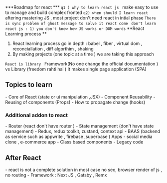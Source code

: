***Roadmap for react ***
`q1 ) why to learn react js `
make easy to use to manage and build complex fronted 
`q2) when should I learn react `
aftering mastering JS , most project don't need react in intial phase 
`There is sync problem of ghost message to solve it react come `
` don't learn react js : 1) you don't know how JS works or DOM words `
**React Learning process **
1) React learning process go in depth : babel , fiber , virtual dom , reconciallation , diff algorthim , shaking 
2) By making projects (one topic at a time ) we are taking this approach 

`React is library ` Framework(No one change the official documentation ) vs Library  (freedom rahti hai )
It makes single page application (SPA)

<h2> Topics to learn </h2>
- Core of React (state or ui manipulation ,JSX)
- Component Reusability 
- Reusing of components  (Props)
- How to propagate change (hooks)

<h3> Additional addon to react </h3>
- Router (react don't have router )
- State management (don't have state management) 
  - Redux, redux toolkit, zustand, context api 
- BAAS (backend as service such as appwrite , firebase ,superbase ) Apps
  - social media clone , e-commerce app
- Class based components 
  - Legacy code   

<h2> After React </h2>
 - react is not a complete solution in most case 
   no seo, browser render of js , no routing 
 - Framework : Next JS , Gatsby , Remx  
